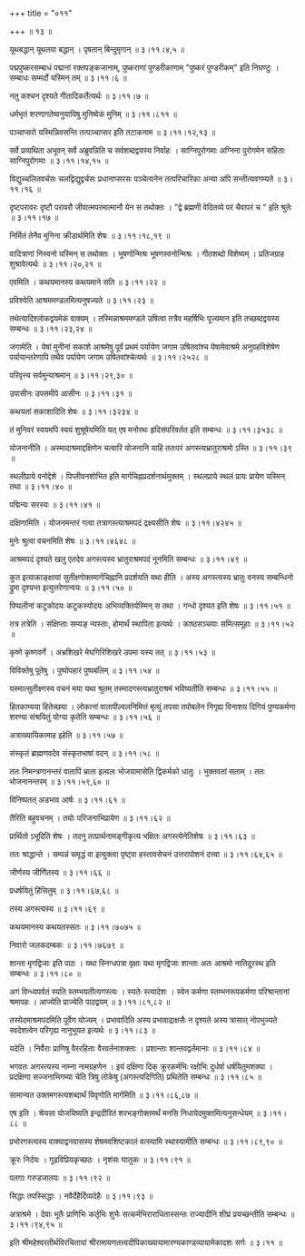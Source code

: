 +++
title = "०११"

+++
 ॥ १३  ॥   

  

यूथबद्धान् यूथतया बद्धान् । पृषतान् बिन्दुमृगान्  ॥  ३।११।४,५  ॥   

  

पद्मपुष्करसम्बाधं पद्मानां रक्तपङ्कजानाम्, पुष्कराणां पुण्डरीकाणाम् "पुष्करं पुण्डरीकम्" इति निघण्टुः । सम्बाधः सम्मर्दो यस्मिन् तम्  ॥  ३।११।६  ॥   

  

नतु कश्चन दृश्यते गीतादिकर्तेत्यर्थः  ॥  ३।११।७  ॥   

  

धर्मभृतं शरणागतेष्वनुयायिषु मुनिष्वेकं मुनिम्  ॥  ३।११।८११  ॥   

  

पञ्चाप्सरो यस्मिन्निवसन्ति तत्पञ्चाप्सर इति तटाकनाम  ॥  ३।११।१२,१३  ॥   

  

सर्वे प्रव्यथिता अभूवन् सर्वे अब्रुवन्निति च सर्वशब्दद्वयस्य निर्वाहः । साग्निपुरोगमाः अग्निना पुरोगमेन सहिताः साग्निपुरोगमाः  ॥  ३।११।१४,१५  ॥   

  

विद्युच्चलितवर्चसः चलद्विद्युद्वर्चसः प्रधानाप्सरसः पञ्चेत्यनेन तत्परिचारिका अन्या अपि सन्तीत्यवगम्यते  ॥  ३।११।१६  ॥   

  

दृष्टपरावरः दृष्टौ परावरौ जीवात्मपरमात्मानौ येन स तथोक्तः । "द्वे ब्रह्मणी वेदितव्ये परं चैवापरं च " इति श्रुतेः  ॥  ३।११।१७  ॥   

  

निर्मितं तेनैव मुनिना क्रीडार्थमिति शेषः  ॥  ३।११।१८,१९  ॥   

  

वादित्राणां निस्वनो यस्मिन् स तथोक्तः । भूषणोन्मिश्रः भूषणस्वनोन्मिश्रः । गीतशब्दो विशेष्यम् । प्रतिजग्राह शुश्रावेत्यर्थः  ॥  ३।११।२०,२१  ॥   

  

एवमिति । कथयमानस्य कथयमाने सति  ॥  ३।११।२२  ॥   

  

प्रविश्येति आश्रममण्डलमित्यनुषज्यते  ॥  ३।११।२३  ॥   

  

तथेत्यादिश्लोकद्वयमेकं वाक्यम् । तस्मिन्नाश्रममण्डले उषित्वा तत्रैव महर्षिभिः पूज्यमान इति तच्छब्दद्वयस्य सम्बन्धः  ॥  ३।११।२३,२४  ॥   

  

जगामेति । येषां मुनीनां सकाशे आश्रमेषु पूर्वं प्रथमं पर्यायेण जगाम उषितवांश्च येषामेवाश्रमे अनुग्रहविशेषेण पर्यायान्तरेणापि तथैव पर्यायेण जगाम उषितवांश्चेत्यर्थः  ॥  ३।११।२५२८  ॥   

  

परिवृत्त्य सर्वमुन्याश्रमान्  ॥  ३।११।२९,३०  ॥   

  

उपासीनः उपसमीपे आसीनः  ॥  ३।११।३१  ॥   

  

कथयतां सकाशादिति शेषः  ॥  ३।११।३२३४  ॥   

  

तं मुनिवरं स्वयमपि स्वयं शुश्रूषेयमिति यत् एष मनोरथः हृदिसंपरिवर्तत इति सम्बन्धः  ॥  ३।११।३५३८  ॥   

  

योजनानीति । अस्मादाश्रमाद्दक्षिणेन चत्वारि योजनानि याहि ततःपरं अगस्त्यभ्रातुराश्रमो ऽस्ति  ॥  ३।११।३९  ॥   

  

स्थलीप्राये वनोद्देशे । पिप्लीवनशोभित इति मार्गचिह्नप्रदर्शनार्थमुक्तम् । स्थलप्राये स्थलं प्रायः प्रायेण यस्मिन् तथा  ॥  ३।११।४०  ॥   

  

पद्मिन्यः सरस्यः  ॥  ३।११।४१  ॥   

  

दक्षिणामिति । योजनमन्तरं गत्वा तत्रागस्त्याश्रमपदं द्रक्ष्यसीति शेषः  ॥  ३।११।४२४५  ॥   

  

मुनेः श्रुत्वा वचनमिति शेषः  ॥  ३।११।४६४८  ॥   

  

आश्रमपदं दृश्यते खलु एतदेव अगस्त्यस्य भ्रातुराश्रमपदं नूनमिति सम्बन्धः  ॥  ३।११।४९  ॥   

  

कुत इत्याकाङ्क्षायां सुतीक्ष्णोक्तमार्गचिह्नानि प्रदर्शयति यथा हीति । अस्य अगस्त्यस्य भ्रातुः वनस्य सम्बन्धिनो द्रुमा दृश्यन्त इत्युत्तरेणान्वयः  ॥  ३।११।५०  ॥   

  

पिप्पलीनां कटुकोदयः कटुकस्योदयः अभिव्यक्तिर्यस्मिन् स तथा । गन्धो दृश्यत इति शेषः  ॥  ३।११।५१  ॥   

  

तत्र तत्रेति । संक्षिप्ताः सम्यङ् न्यस्ताः, होमार्थं स्थापिता इत्यर्थः । काष्ठसञ्चयाः समित्समूहाः  ॥  ३।११।५२  ॥   

  

कृष्णे कृष्णवर्णे । अभ्रशिखरे मेघगिरिशिखरे उपमा यस्य तत्  ॥  ३।११।५३  ॥   

  

विविक्तेषु पूतेषु । पुष्पोपहारं पुष्पबलिम्  ॥  ३।११।५४  ॥   

  

यस्मात्सुतीक्ष्णस्य वचनं मया यथा श्रुतम् तस्मादगस्त्यभ्रातुराश्रमं भविष्यतीति सम्बन्धः  ॥  ३।११।५५  ॥   

  

हितकाम्यया हितेच्छया । लोकानां वातापील्वलनिमित्तं मृत्युं तपसा तपोबलेन निगृह्य विनाशय दिगियं पुण्यकर्मणा शरण्या संश्रयितुं योग्या कृतेति सम्बन्धः  ॥  ३।११।५६  ॥   

  

अत्राख्यायिकामाह इहेति  ॥  ३।११।५७  ॥   

  

संस्कृतं ब्राह्मणवदेव संस्कृतभाषां वदन्  ॥  ३।११।५८  ॥   

  

ततः निमन्त्रणानन्तरं वातापिं भ्राता इल्वलः भोजयामासेति द्विकर्मको धातुः । भुक्तवतां सताम् । ततः भोजनानन्तरम्  ॥  ३।११।५९,६०  ॥   

  

विनिष्पतत् अडभाव आर्षः  ॥  ३।११।६१  ॥   

  

तैरिति बहुवचनम् । तयोः परिजनाभिप्रायेण  ॥  ३।११।६२  ॥   

  

प्रार्थितो ऽभूदिति शेषः । तदनु तत्प्रार्थनामङ्गीकृत्य भक्षितः अगस्त्येनेतिशेषः  ॥  ३।११।६३  ॥   

  

ततः श्राद्धान्ते । सम्पन्नं समृद्धं वा इत्युक्त्वा पृष्ट्वा हस्तावसेचनं उत्तरापोशनं दत्त्वा  ॥  ३।११।६४,६५  ॥   

  

जीर्णस्य जीर्णितस्य  ॥  ३।११।६६  ॥   

  

प्रधर्षयितुं हिंसितुम्  ॥  ३।११।६७,६८  ॥   

  

तस्य अगस्त्यस्य  ॥  ३।११।६९  ॥   

  

कथयमानस्य कथयतस्सतः  ॥  ३।११।७०७५  ॥   

  

निवारो जलकदम्बकः  ॥  ३।११।७६७९  ॥   

  

शान्ता मृगद्विजाः इति पाठः । यथा स्निग्धपत्रा वृक्षाः यथा मृगद्विजाः शान्ताः अतः आश्रमो नातिदूरस्थ इति सम्बन्धः  ॥  ३।११।८०  ॥   

  

अगं विन्ध्यपर्वतं स्यति स्तम्भयतीत्यगस्त्यः । स्यतेः स्त्यादेशः । स्वेन कर्मणा स्तम्भनरूपकर्मणा परिश्रान्तानां श्रमापहः । आज्येति प्राज्येति पाठद्वयम्  ॥  ३।११।८१,८२  ॥   

  

तस्येदमाश्रमपदमिति पूर्वेण योज्यम् । प्रभावादिति अस्य प्रभावाद्राक्षसैः न दृश्यते अस्य त्रासात् नोपभुज्यते स्वदेशत्वेन परिगृह्य नानुभूयत इत्यर्थः  ॥  ३।११।८३  ॥   

  

यदेति । निर्वैराः प्राणिषु वैररहिताः वैरवर्तनाशक्ताः । प्रशान्ताः शान्तवद्वर्तमानाः  ॥  ३।११।८४  ॥   

  

भगवतः अगस्त्यस्य नाम्ना नामग्रहणेन । इयं दक्षिणा दिक् क्रूरकर्मभिः रक्षोभिः दुर्धर्षा धर्षयितुमशक्या । प्रदक्षिणा सज्जनाभिगम्या चेति त्रिषु लोकेषु (अगस्त्यदिगिति) प्रथितेति सम्बन्धः  ॥  ३।११।८५  ॥   

  

सामान्यत उक्तमगस्त्यशब्दार्थं विवृणोति मार्गमिति  ॥  ३।११।८६,८७  ॥   

  

एष इति । श्रेयसा योजयिष्यति इन्द्रदीरितं शरभङ्गोक्तमर्थं मनसि निधायेदमुक्तमित्यनुसन्धेयम्  ॥  ३।११।८८  ॥   

  

प्रभोरगस्त्यस्य वाक्याद्वनवासस्य शेषमवशिष्टकालं वत्स्यामि स्थास्यामीति सम्बन्धः  ॥  ३।११।८९,९०  ॥   

  

क्रूरः निर्दयः । गूढविप्रियकृच्छठः । नृशंसः घातुकः  ॥  ३।११।९१  ॥   

  

पतगाः गरुडजातयः  ॥  ३।११।९२  ॥   

  

सिद्धाः तपस्सिद्धाः । नवैर्देहैर्दिव्यदेहैः  ॥  ३।११।९३  ॥   

  

अत्राश्रमे । देवाः भूतैः प्राणिभिः कर्तृभिः शुभैः सत्कर्मभिराराधितास्सन्तः राज्यादीनि शीघ्रं प्रयच्छन्तीति सम्बन्धः  ॥  ३।११।९४,९५  ॥   

  

इति श्रीमहेश्वरतीर्थविरचितायां श्रीरामायणतत्त्वदीपिकाख्यायामारण्यकाण्डव्यायामेकादशः सर्गः  ॥  ३।११  ॥   

  

